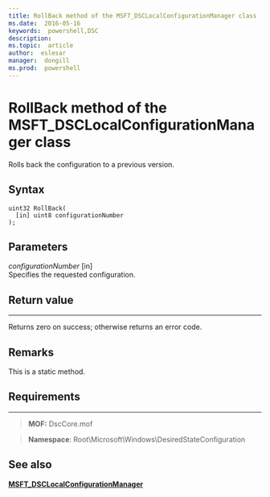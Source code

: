 ```yaml
---
title: RollBack method of the MSFT_DSCLocalConfigurationManager class 
ms.date:  2016-05-16
keywords:  powershell,DSC
description:  
ms.topic:  article
author:  eslesar
manager:  dongill
ms.prod:  powershell
---
```



# RollBack method of the MSFT_DSCLocalConfigurationManager class

Rolls back the configuration to a previous version.

Syntax
------

```mof
uint32 RollBack(
  [in] uint8 configurationNumber
);
```

Parameters
----------

*configurationNumber* \[in\]  
Specifies the requested configuration. 

## Return value
------------

Returns zero on success; otherwise returns an error code.

## Remarks

This is a static method.

## Requirements
------------
>**MOF:** DscCore.mof

>**Namespace**: Root\Microsoft\Windows\DesiredStateConfiguration


## See also


[**MSFT_DSCLocalConfigurationManager**](msft-dsclocalconfigurationmanager.md)


 

 



